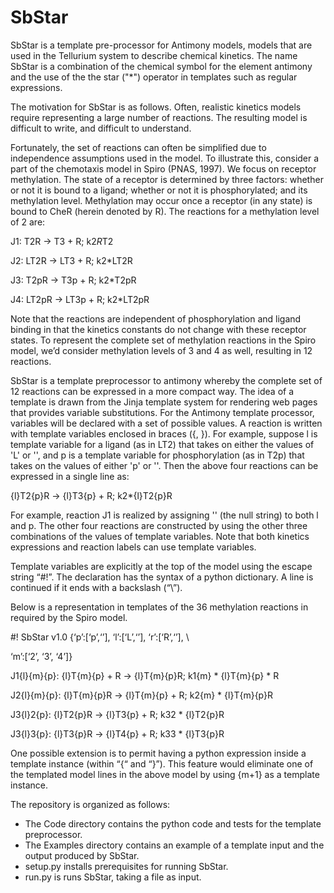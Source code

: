 # SbStar
SbStar is a template pre-processor for Antimony models, models that are used in the Tellurium system to describe chemical kinetics. The name SbStar is a combination of the chemical symbol for the element antimony and the use of the the star ("*") operator in templates such as regular expressions.

The motivation for SbStar is as follows. Often, realistic kinetics models require representing a large number of reactions. The resulting model is difficult to write, and difficult to understand.

Fortunately, the set of reactions can often be simplified due to independence assumptions used in the model. To illustrate this, consider a part of the chemotaxis model in Spiro (PNAS, 1997). We focus on receptor methylation. The state of a receptor is determined by three factors: whether or not it is bound to a ligand; whether or not it is phosphorylated; and its methylation level. Methylation may occur once a receptor (in any state) is bound to CheR (herein denoted by R). The reactions for a methylation level of 2 are:

  J1: T2R -> T3 + R; k2*R*T2
  
  J2: LT2R -> LT3 + R; k2*LT2R
  
  J3: T2pR -> T3p + R; k2*T2pR
  
  J4: LT2pR -> LT3p + R; k2*LT2pR
  
Note that the reactions are independent of phosphorylation and ligand binding in that the kinetics constants do not change with these receptor states. To represent the complete set of methylation reactions in the Spiro model, we’d consider methylation levels of 3 and 4 as well, resulting in 12 reactions.

SbStar is a template preprocessor to antimony whereby the complete set of 12 reactions can be expressed in a more compact way. The idea of a template is drawn from the Jinja template system for rendering web pages that provides variable substitutions. For the Antimony template processor, variables will be declared with a set of possible values. A reaction is written with template variables enclosed in braces ({, }). For example, suppose l is template variable for a ligand (as in LT2) that takes on either the values of 'L' or '', and p is a template variable for phosphorylation (as in T2p) that takes on the values of either 'p' or ''. Then the above four reactions can be expressed in a single line as:

{l}T2{p}R -> {l}T3{p} + R; k2*{l}T2{p}R

For example, reaction J1 is realized by assigning '' (the null string) to both l and p. The other four reactions are constructed by using the other three combinations of the values of template variables. Note that both kinetics expressions and reaction labels can use template variables.

Template variables are explicitly at the top of the model using the escape string “#!”. The declaration has the syntax of a python dictionary. A line is continued if it ends with a backslash (“\”).

Below is a representation in templates of the 36 methylation reactions in required by the Spiro model. 

  <p>#! SbStar v1.0 {‘p’:[‘p’,‘’], ‘l’:[‘L’,‘’], ‘r’:[‘R’,‘’], \ </p>

  ‘m’:[‘2’, ‘3’, ‘4’]}
 
  J1{l}{m}{p}: {l}T{m}{p} + R -> {l}T{m}{p}R; k1{m} * {l}T{m}{p} * R
  
  J2{l}{m}{p}: {l}T{m}{p}R -> {l}T{m}{p} + R; k2{m} * {l}T{m}{p}R
  
  J3{l}2{p}: {l}T2{p}R -> {l}T3{p} + R; k32 * {l}T2{p}R
  
  J3{l}3{p}: {l}T3{p}R -> {l}T4{p} + R; k33 * {l}T3{p}R

One possible extension is to permit having a python expression inside a template instance (within “{“ and “}”). This feature would eliminate one of the templated model lines in the above model by using {m+1} as a template instance.

The repository is organized as follows:

*  The Code directory contains the python code and tests for the template preprocessor.
*  The Examples directory contains an example of a template input and the output produced by SbStar.
*  setup.py installs prerequisites for running SbStar.
*  run.py is runs SbStar, taking a file as input. 
